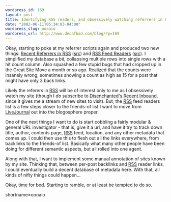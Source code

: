 ```yaml
--- 
wordpress_id: 169
layout: post
title: Identifying RSS readers, and obsessively watching referrers in RSS
date: "2002-06-11T05:34:03-04:00"
wordpress_slug: oooaio
wordpress_url: http://www.decafbad.com/blog/?p=169
---
```

<p>Okay, starting to poke at my referrer scripts again and produced two new things:  <a href="http://www.decafbad.com/recent_referers_rss.php">Recent Referrers in <a href="http://www.decafbad.com/twiki/bin/view/Main/RSS">RSS</a></a> (<a href="http://www.decafbad.com/recent_referers_rss_php.txt">src</a>) and <a href="http://www.decafbad.com/rss_readers.phtml">RSS Feed Readers</a> (<a href="http://www.decafbad.com/rss_readers_phtml.txt">src</a>).  I simplified my database a bit, collapsing multiple rows into single rows with a hit count column.  Also squashed a few stupid bugs that had cropped up in the Great Site Move a month or so ago.  Realized that the counts were insanely wrong, sometimes showing a count as high as 15 for a post that might have only 3 back links.</p>
<p>Likely the referers in <a href="http://www.decafbad.com/twiki/bin/view/Main/RSS">RSS</a> will be of interest only to me as I obsessively watch my site (though I <i>do</i> subscribe to <a href="http://www.disenchanted.com/dis/xml.html">Disenchanted's Recent Inbound</a>, since it gives me a stream of new sites to visit).  But, the <a href="http://www.decafbad.com/twiki/bin/view/Main/RSS">RSS</a> feed readers list is a few steps closer to the friends-of list I want to move from <a href="http://www.decafbad.com/twiki/bin/view/Main/LiveJournal">LiveJournal</a> out into the blogosphere proper.  </p>
<p>One of the next things I want to do is start cobbling a fairly modular &amp; general URL investigator - that is, give it a url, and have it try to track down title, author, contents page, <a href="http://www.decafbad.com/twiki/bin/view/Main/RSS">RSS</a> feed, location, and any other metadata that comes up.  I could then use this to flesh out all the links everywhere, from backlinks to the friends-of list.  Basically what many other people have been doing for different semantic aspects, but all rolled into one agent.</p>
<p>Along with that, I want to implement some manual annotation of sites known by my site.  Thinking that, between per-post backlinks and <a href="http://www.decafbad.com/twiki/bin/view/Main/RSS">RSS</a> reader links, I could eventually build a decent database of metadata here.  With that, all kinds of nifty things could happen...</p>
<p>Okay, time for bed.  Starting to ramble, or at least be tempted to do so.</p>
<!--more-->
shortname=oooaio
